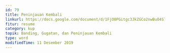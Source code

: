 ```yaml
---
id: 79
title: Peninjauan Kembali
linkurl: https://docs.google.com/document/d/1FjO0PGitgc3JkZGCo2nwBuO4S7Hr70OBkS27osgkV7k/edit?usp=drivesdk
fitur: resume
category: kup
topik: Banding, Gugatan, dan Peninjauan Kembali
type: word
modifiedTime: 11 Desember 2019
---
```


